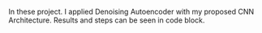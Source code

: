 In these project. I applied Denoising Autoencoder with my proposed CNN Architecture. Results and steps can be seen in code block.
